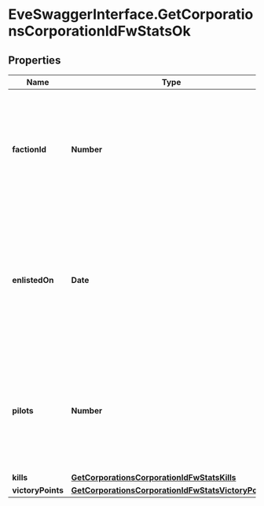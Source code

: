 # EveSwaggerInterface.GetCorporationsCorporationIdFwStatsOk

## Properties
Name | Type | Description | Notes
------------ | ------------- | ------------- | -------------
**factionId** | **Number** | The faction the given corporation is enlisted to fight for. Will not be included if corporation is not enlisted in faction warfare | [optional] 
**enlistedOn** | **Date** | The enlistment date of the given corporation into faction warfare. Will not be included if corporation is not enlisted in faction warfare | [optional] 
**pilots** | **Number** | How many pilots the enlisted corporation has. Will not be included if corporation is not enlisted in faction warfare | [optional] 
**kills** | [**GetCorporationsCorporationIdFwStatsKills**](GetCorporationsCorporationIdFwStatsKills.md) |  | 
**victoryPoints** | [**GetCorporationsCorporationIdFwStatsVictoryPoints**](GetCorporationsCorporationIdFwStatsVictoryPoints.md) |  | 


